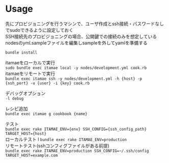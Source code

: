# Usage

先にプロビジョニングを行うマシンで、ユーザ作成とssh接続・パスワードなしでsudoできるように設定しておく    
SSH接続先のプロビジョニングの場合、公開鍵での接続のみを想定している  
nodesのyml.sampleファイルを編集しsampleを外してyamlを準備する  

`bundle install`  

itamaeをローカルで実行  
`sudo bundle exec itamae local -y nodes/development.yml cook.rb`  
itamaeをリモートで実行  
`bundle exec itamae ssh -y nodes/development.yml -h {host} -p {ssh_port} -u {user} -i {key} cook.rb`  

デバッグオプション  
`-l debug`  

レシピ追加  
`bundle exec itamae g cookbook {name}`  

テスト  
`bundle exec rake ITAMAE_ENV={env} SSH_CONFIG={ssh_config_path} TARGET_HOST={host}`  
ローカルテスト  l
`bundle exec rake ITAMAE_ENV=production`  
リモートテスト(sshコンフィグファイルがある前提)  
`bundle exec rake ITAMAE_ENV=production SSH_CONFIG=~/.ssh/config TARGET_HOST=example.com`  
